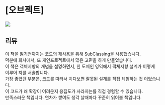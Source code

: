 # [오브젝트]

![](https://image.aladin.co.kr/product/19368/10/cover500/k972635015_1.jpg)

## 리뷰
이 책을 읽기전까지는 코드의 재사용을 위해  SubClassing을 사용했습니다.<br/>
덕분에 회사에서, 또 개인프로젝트에서 많은 고민을 하게 만들었습니다.<br/>
이 책은 객체지향의 개념을 설명하면서, 한 도메인 영역에서 객체지향 설계가 어떻게<br/>
이루어 지를 서술합니다.<br/>
가장 좋았던 부분은, 코드를 따라서 치다보면 잘못된 설계를 직접 체험하는 것 이었습니다. <br/>
이 코드가 왜 확장이 어려운지 응집도가 사라지는를 직접 경험할 수 있습니다.<br/>
만족스러운 책입니다. 연차가 쌓여도 생각 날때마다 꾸준히 읽어볼 책입니다.<br/>
